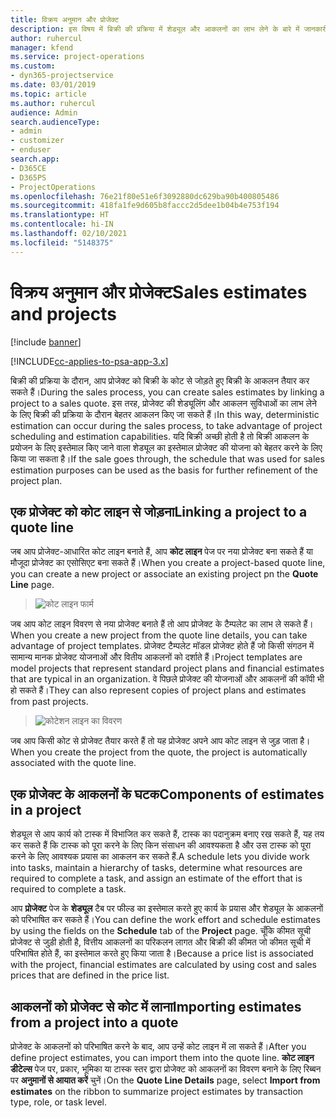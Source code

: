 ```yaml
---
title: विक्रय अनुमान और प्रोजेक्ट
description: इस विषय में बिक्री की प्रक्रिया में शेड्यूल और आकलनों का लाभ लेने के बारे में जानकारी दी गई है।
author: ruhercul
manager: kfend
ms.service: project-operations
ms.custom:
- dyn365-projectservice
ms.date: 03/01/2019
ms.topic: article
ms.author: ruhercul
audience: Admin
search.audienceType:
- admin
- customizer
- enduser
search.app:
- D365CE
- D365PS
- ProjectOperations
ms.openlocfilehash: 76e21f80e51e6f3092880dc629ba90b400805486
ms.sourcegitcommit: 418fa1fe9d605b8faccc2d5dee1b04b4e753f194
ms.translationtype: HT
ms.contentlocale: hi-IN
ms.lasthandoff: 02/10/2021
ms.locfileid: "5148375"
---
```

# <a name="sales-estimates-and-projects"></a><span data-ttu-id="59916-103">विक्रय अनुमान और प्रोजेक्ट</span><span class="sxs-lookup"><span data-stu-id="59916-103">Sales estimates and projects</span></span>

[!include [banner](../includes/psa-now-project-operations.md)]

[!INCLUDE[cc-applies-to-psa-app-3.x](../includes/cc-applies-to-psa-app-3x.md)]

<span data-ttu-id="59916-104">बिक्री की प्रक्रिया के दौरान, आप प्रोजेक्ट को बिक्री के कोट से जोड़ते हुए बिक्री के आकलन तैयार कर सकते हैं।</span><span class="sxs-lookup"><span data-stu-id="59916-104">During the sales process, you can create sales estimates by linking a project to a sales quote.</span></span> <span data-ttu-id="59916-105">इस तरह, प्रोजेक्ट की शेड्यूलिंग और आकलन सुविधाओं का लाभ लेने के लिए बिक्री की प्रक्रिया के दौरान बेहतर आकलन किए जा सकते हैं।</span><span class="sxs-lookup"><span data-stu-id="59916-105">In this way, deterministic estimation can occur during the sales process, to take advantage of project scheduling and estimation capabilities.</span></span> <span data-ttu-id="59916-106">यदि बिक्री अच्छी होती है तो बिक्री आकलन के प्रयोजन के लिए इस्तेमाल किए जाने वाला शेड्यूल का इस्तेमाल प्रोजेक्ट की योजना को बेहतर करने के लिए किया जा सकता है।</span><span class="sxs-lookup"><span data-stu-id="59916-106">If the sale goes through, the schedule that was used for sales estimation purposes can be used as the basis for further refinement of the project plan.</span></span>

## <a name="linking-a-project-to-a-quote-line"></a><span data-ttu-id="59916-107">एक प्रोजेक्ट को कोट लाइन से जोड़ना</span><span class="sxs-lookup"><span data-stu-id="59916-107">Linking a project to a quote line</span></span>

<span data-ttu-id="59916-108">जब आप प्रोजेक्ट-आधारित कोट लाइन बनाते हैं, आप **कोट लाइन** पेज पर नया प्रोजेक्ट बना सकते हैं या मौजूदा प्रोजेक्ट का एसोसिएट बना सकते हैं।</span><span class="sxs-lookup"><span data-stu-id="59916-108">When you create a project-based quote line, you can create a new project or associate an existing project pn the **Quote Line** page.</span></span> 

> ![कोट लाइन फार्म](media/project-8.png)
 
<span data-ttu-id="59916-110">जब आप कोट लाइन विवरण से नया प्रोजेक्ट बनाते हैं तो आप प्रोजेक्ट के टैम्पलेट का लाभ ले सकते हैं।</span><span class="sxs-lookup"><span data-stu-id="59916-110">When you create a new project from the quote line details, you can take advantage of project templates.</span></span> <span data-ttu-id="59916-111">प्रोजेक्ट टैम्पलेट मॉडल प्रोजेक्ट होते हैं जो किसी संगठन में सामान्य मानक प्रोजेक्ट योजनाओं और वितीय आकलनों को दर्शाते हैं।</span><span class="sxs-lookup"><span data-stu-id="59916-111">Project templates are model projects that represent standard project plans and financial estimates that are typical in an organization.</span></span> <span data-ttu-id="59916-112">वे पिछले प्रोजेक्ट की योजनाओं और आकलनों की कॉपी भी हो सकते हैं।</span><span class="sxs-lookup"><span data-stu-id="59916-112">They can also represent copies of project plans and estimates from past projects.</span></span>

> ![कोटेशन लाइन का विवरण](media/project-9.png)
  
<span data-ttu-id="59916-114">जब आप किसी कोट से प्रोजेक्ट तैयार करते हैं तो यह प्रोजेक्ट अपने आप कोट लाइन से जुड़ जाता है।</span><span class="sxs-lookup"><span data-stu-id="59916-114">When you create the project from the quote, the project is automatically associated with the quote line.</span></span>

## <a name="components-of-estimates-in-a-project"></a><span data-ttu-id="59916-115">एक प्रोजेक्ट के आकलनों के घटक</span><span class="sxs-lookup"><span data-stu-id="59916-115">Components of estimates in a project</span></span>

<span data-ttu-id="59916-116">शेड्यूल से आप कार्य को टास्क में विभाजित कर सकते हैं, टास्क का पदानुक्रम बनाए रख सकते हैं, यह तय कर सकते हैं कि टास्क को पूरा करने के लिए किन संसाधन की आवश्यकता है और उस टास्क को पूरा करने के लिए आवश्यक प्रयास का आकलन कर सकते हैं.</span><span class="sxs-lookup"><span data-stu-id="59916-116">A schedule lets you divide work into tasks, maintain a hierarchy of tasks, determine what resources are required to complete a task, and assign an estimate of the effort that is required to complete a task.</span></span>

<span data-ttu-id="59916-117">आप **प्रोजेक्ट** पेज के **शेड्यूल** टैब पर फील्ड का इस्तेमाल करते हुए कार्य के प्रयास और शेड्यूल के आकलनों को परिभाषित कर सकते हैं।</span><span class="sxs-lookup"><span data-stu-id="59916-117">You can define the work effort and schedule estimates by using the fields on the **Schedule** tab of the **Project** page.</span></span> <span data-ttu-id="59916-118">चूँकि कीमत सूची प्रोजेक्ट से जुड़ी होती है, वित्तीय आकलनों का परिकलन लागत और बिक्री की कीमत जो कीमत सूची में परिभाषित होते हैं, का इस्तेमाल करते हुए किया जाता है।</span><span class="sxs-lookup"><span data-stu-id="59916-118">Because a price list is associated with the project, financial estimates are calculated by using cost and sales prices that are defined in the price list.</span></span>

## <a name="importing-estimates-from-a-project-into-a-quote"></a><span data-ttu-id="59916-119">आकलनों को प्रोजेक्ट से कोट में लाना</span><span class="sxs-lookup"><span data-stu-id="59916-119">Importing estimates from a project into a quote</span></span>

<span data-ttu-id="59916-120">प्रोजेक्ट के आकलनों को परिभाषित करने के बाद, आप उन्हें कोट लाइन में ला सकते हैं।</span><span class="sxs-lookup"><span data-stu-id="59916-120">After you define project estimates, you can import them into the quote line.</span></span> <span data-ttu-id="59916-121">**कोट लाइन डीटेल्स** पेज पर, प्रकार, भूमिका या टास्क स्तर द्वारा प्रोजेक्ट को आकलनों का विवरण बनाने के लिए रिब्बन पर **अनुमानों से आयात करें** चुनें।</span><span class="sxs-lookup"><span data-stu-id="59916-121">On the **Quote Line Details** page, select **Import from estimates** on the ribbon to summarize project estimates by transaction type, role, or task level.</span></span>
